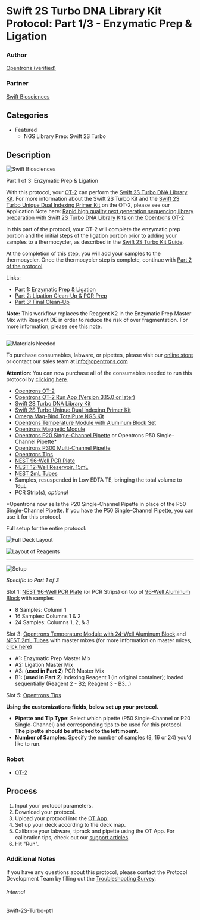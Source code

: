 # Swift 2S Turbo DNA Library Kit Protocol: Part 1/3 - Enzymatic Prep & Ligation

### Author
[Opentrons (verified)](https://opentrons.com/)

### Partner
[Swift Biosciences](https://swiftbiosci.com/)

## Categories
* Featured
	* NGS Library Prep: Swift 2S Turbo


## Description
![Swift Biosciences](https://opentrons-protocol-library-website.s3.amazonaws.com/custom-README-images/swift-2s-protocol/swift_logo.jpg)

Part 1 of 3: Enzymatic Prep & Ligation


With this protocol, your [OT-2](https://shop.opentrons.com/collections/ot-2-robot/products/ot-2) can perform the [Swift 2S Turbo DNA Library Kit](https://swiftbiosci.com/swift-2s-turbo-dna-library-kits/). For more information about the Swift 2S Turbo Kit and the [Swift 2S Turbo Unique Dual Indexing Primer Kit](https://shop.opentrons.com/products/swift-2s-turbo-unique-dual-indexing-primer-kit-96-rxns?_pos=1&_sid=f1fb599e7&_ss=r) on the OT-2, please see our Application Note here: [Rapid high quality next generation sequencing library preparation with Swift 2S Turbo DNA Library Kits on the Opentrons OT-2](https://opentrons-landing-img.s3.amazonaws.com/bundles/swift_automated_ngs_application_note.pdf)


In this part of the protocol, your OT-2 will complete the enzymatic prep portion and the initial steps of the ligation portion prior to adding your samples to a thermocycler, as described in the [Swift 2S Turbo Kit Guide](https://swiftbiosci.com/wp-content/uploads/2019/11/PRT-001-2S-Turbo-DNA-Library-Kit-Rev-1.pdf).


At the completion of this step, you will add your samples to the thermocycler. Once the thermocycler step is complete, continue with [Part 2 of the protocol](https://protocols.opentrons.com/protocol/swift-2s-turbo-pt2).


Links:
* [Part 1: Enzymatic Prep & Ligation](https://protocols.opentrons.com/protocol/swift-2s-turbo-pt1)
* [Part 2: Ligation Clean-Up & PCR Prep](https://protocols.opentrons.com/protocol/swift-2s-turbo-pt2)
* [Part 3: Final Clean-Up](https://protocols.opentrons.com/protocol/swift-2s-turbo-pt3)



**Note:** This workflow replaces the Reagent K2 in the Enzymatic Prep Master Mix with Reagent DE in order to reduce the risk of over fragmentation. For more information, please see [this note.](https://swiftbiosci.com/wp-content/uploads/2019/12/PRT-022-Swift-Deceleration-Module-Rev-1.pdf)

---
![Materials Needed](https://s3.amazonaws.com/opentrons-protocol-library-website/custom-README-images/001-General+Headings/materials.png)

To purchase consumables, labware, or pipettes, please visit our [online store](https://shop.opentrons.com/) or contact our sales team at [info@opentrons.com](mailto:info@opentrons.com)


**Attention**: You can now purchase all of the consumables needed to run this protocol by [clicking here](https://shop.opentrons.com/products/ngs-library-prep-workstation-consumables-refill).

* [Opentrons OT-2](https://shop.opentrons.com/collections/ot-2-robot/products/ot-2)
* [Opentrons OT-2 Run App (Version 3.15.0 or later)](https://opentrons.com/ot-app/)
* [Swift 2S Turbo DNA Library Kit](https://swiftbiosci.com/swift-2s-turbo-dna-library-kits/)
* [Swift 2S Turbo Unique Dual Indexing Primer Kit](https://shop.opentrons.com/products/swift-2s-turbo-unique-dual-indexing-primer-kit-96-rxns?_pos=1&_sid=f1fb599e7&_ss=r)
* [Omega Mag-Bind TotalPure NGS Kit](https://shop.opentrons.com/collections/verified-reagents/products/mag-bind-total-pure-ngs)
* [Opentrons Temperature Module with Aluminum Block Set](https://shop.opentrons.com/collections/hardware-modules/products/tempdeck)
* [Opentrons Magnetic Module](https://shop.opentrons.com/collections/hardware-modules/products/magdeck)
* [Opentrons P20 Single-Channel Pipette](https://shop.opentrons.com/collections/ot-2-pipettes/products/single-channel-electronic-pipette) or Opentrons P50 Single-Channel Pipette*
* [Opentrons P300 Multi-Channel Pipette](https://shop.opentrons.com/collections/ot-2-robot/products/8-channel-electronic-pipette)
* [Opentrons Tips](https://shop.opentrons.com/collections/opentrons-tips)
* [NEST 96-Well PCR Plate](https://shop.opentrons.com/collections/lab-plates/products/nest-0-1-ml-96-well-pcr-plate-full-skirt)
* [NEST 12-Well Reservoir, 15mL](https://shop.opentrons.com/collections/reservoirs/products/nest-12-well-reservoir-15-ml)
* [NEST 2mL Tubes](https://shop.opentrons.com/collections/tubes/products/nest-2-0-ml-sample-vial)
* Samples, resuspended in Low EDTA TE, bringing the total volume to 16µL
* PCR Strip(s), *optional*


\*Opentrons now sells the P20 Single-Channel Pipette in place of the P50 Single-Channel Pipette. If you have the P50 Single-Channel Pipette, you can use it for this protocol.


Full setup for the entire protocol:

![Full Deck Layout](https://s3.amazonaws.com/opentrons-protocol-library-website/custom-README-images/swift-2s-protocol/deck_layout_names.png)

![Layout of Reagents](https://opentrons-protocol-library-website.s3.amazonaws.com/custom-README-images/swift-2s-protocol/labware_layout.jpeg)




---
![Setup](https://s3.amazonaws.com/opentrons-protocol-library-website/custom-README-images/001-General+Headings/Setup.png)


*Specific to Part 1 of 3*


Slot 1: [NEST 96-Well PCR Plate](https://shop.opentrons.com/collections/lab-plates/products/nest-0-1-ml-96-well-pcr-plate-full-skirt) (or PCR Strips) on top of [96-Well Aluminum Block](https://shop.opentrons.com/collections/racks-and-adapters/products/aluminum-block-set) with samples
* 8 Samples: Column 1
* 16 Samples: Columns 1 & 2
* 24 Samples: Columns 1, 2, & 3

Slot 3: [Opentrons Temperature Module with 24-Well Aluminum Block](https://shop.opentrons.com/collections/hardware-modules/products/tempdeck) and [NEST 2mL Tubes](https://shop.opentrons.com/collections/tubes/products/nest-2-0-ml-sample-vial) with master mixes (for more information on master mixes, [click here](https://docs.google.com/spreadsheets/d/1_XIL31tTYOFV9ehGmeAc1eorLgv8yxpEu_27qpg3Ei4/edit?usp=sharing))
* A1: Enzymatic Prep Master Mix
* A2: Ligation Master Mix
* A3: (**used in Part 2**) PCR Master Mix
* B1: (**used in Part 2**) Indexing Reagent 1 (in original container); loaded sequentially (Reagent 2 - B2; Reagent 3 - B3...)


Slot 5: [Opentrons Tips](https://shop.opentrons.com/collections/opentrons-tips)




__Using the customizations fields, below set up your protocol.__
* **Pipette and Tip Type**: Select which pipette (P50 Single-Channel or P20 Single-Channel) and corresponding tips to be used for this protocol. **The pipette should be attached to the left mount.**
* **Number of Samples**: Specify the number of samples (8, 16 or 24) you'd like to run.




### Robot
* [OT-2](https://opentrons.com/ot-2)

## Process

1. Input your protocol parameters.
2. Download your protocol.
3. Upload your protocol into the [OT App](https://opentrons.com/ot-app).
4. Set up your deck according to the deck map.
5. Calibrate your labware, tiprack and pipette using the OT App. For calibration tips, check out our [support articles](https://support.opentrons.com/en/collections/1559720-guide-for-getting-started-with-the-ot-2).
6. Hit "Run".

### Additional Notes
If you have any questions about this protocol, please contact the Protocol Development Team by filling out the [Troubleshooting Survey](https://protocol-troubleshooting.paperform.co/).

###### Internal
Swift-2S-Turbo-pt1
